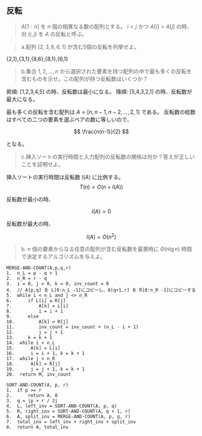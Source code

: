 <!--
<script type="text/javascript" async
  src="https://cdnjs.cloudflare.com/ajax/libs/mathjax/2.7.7/MathJax.js?config=TeX-MML-AM_CHTML">
</script>
-->

## 反転
> $A[1:n]$ を $n$ 個の相異なる数の配列とする。 $i<j$ かつ $A[i]>A[j]$ の時、対 $(i,j)$ を $A$ の反転と呼ぶ。

> a.配列 $[2,3,8,6,1]$ が含む5個の反転を列挙せよ。

{2,1},{3,1},{8,6},{8,1},{6,1}

>b.集合 ${1,2,\dots,n}$ から選択された要素を持つ配列の中で最も多くの反転を含むものを示せ。この配列が持つ反転数はいくつか？


昇順: [1,2,3,4,5] の時、反転数は最小になる。
降順: [5,4,3,2,1] の時、反転数が最大になる。

最も多くの反転を含む配列は $A=[n,n−1,n−2,…,2,1]$ である。
反転数の総数はすべての二つの要素を選ぶペアの数に等しいので、

$$
\frac{n(n-1)}{2}
$$

となる。

>c.挿入ソートの実行時間と入力配列の反転数の関係は何か？答えが正しいことを証明せよ。

挿入ソートの実行時間は反転数 $I(A)$ に比例する。
$$
T(n)=O(n+I(A))
$$

反転数が最小の時、

$$
I(A) = 0
$$

反転数が最大の時、

$$
I(A) = O(n^2)
$$

>b. $n$ 個の要素からなる任意の配列が含む反転数を最悪時に $\Theta(n \lg n)$ 時間で決定するアルゴリズムを与えよ。
```
MERGE-AND-COUNT(A,p,q,r)
1.  n_L = p - q + 1
2.  n_R = r - q
3.  i = 0, j = 0, k = 0, inv_count = 0
4.  // A[p,q] を L[0:n_L -1]にコピーし、A[q+1,r] を R[0:n_R -1]にコピーする
5.  while i < n_L and j <> n_R
6.      if L[i] ≤ R[j]
7.          A[k] = L[i]
8.          i = i + 1
9.      else
10.         A[k] = R[j]
11.         inv_count = inv_count + (n_L - i + 1)
12.         j = j + 1
13.     k = k + 1
14.  while i < n_L
15.      A[k] = L[i]
16.      i = i + 1, k = k + 1
17.  while j < n_R
18.      A[k] = R[j]
19.      j = j + 1, k = k + 1
20.  return M, inv_count
```

```
SORT-AND-COUNT(A, p, r)
1.  if p >= r
2.      return A, 0
3.  q = ⌊p + r / 2⌋
4.  L, left_inv = SORT-AND-COUNT(A, p, q)
5.  R, right_inv = SORT-AND-COUNT(A, q + 1, r)
6.  A, split_inv = MERGE-AND-COUNT(A, p, q, r)
7.  total_inv = left_inv + right_inv + split_inv
8.  return A, total_inv
```